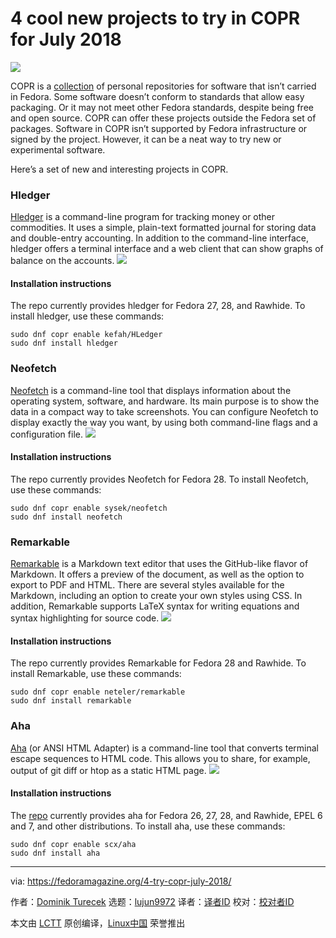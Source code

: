 4 cool new projects to try in COPR for July 2018
======

![](https://fedoramagazine.org/wp-content/uploads/2017/08/4-copr-945x400.jpg)

COPR is a [collection][1] of personal repositories for software that isn’t carried in Fedora. Some software doesn’t conform to standards that allow easy packaging. Or it may not meet other Fedora standards, despite being free and open source. COPR can offer these projects outside the Fedora set of packages. Software in COPR isn’t supported by Fedora infrastructure or signed by the project. However, it can be a neat way to try new or experimental software.

Here’s a set of new and interesting projects in COPR.

### Hledger

[Hledger][2] is a command-line program for tracking money or other commodities. It uses a simple, plain-text formatted journal for storing data and double-entry accounting. In addition to the command-line interface, hledger offers a terminal interface and a web client that can show graphs of balance on the accounts.
![][3]

#### Installation instructions

The repo currently provides hledger for Fedora 27, 28, and Rawhide. To install hledger, use these commands:
```
sudo dnf copr enable kefah/HLedger
sudo dnf install hledger

```

### Neofetch

[Neofetch][4] is a command-line tool that displays information about the operating system, software, and hardware. Its main purpose is to show the data in a compact way to take screenshots. You can configure Neofetch to display exactly the way you want, by using both command-line flags and a configuration file.
![][5]

#### Installation instructions

The repo currently provides Neofetch for Fedora 28. To install Neofetch, use these commands:
```
sudo dnf copr enable sysek/neofetch
sudo dnf install neofetch

```

### Remarkable

[Remarkable][6] is a Markdown text editor that uses the GitHub-like flavor of Markdown. It offers a preview of the document, as well as the option to export to PDF and HTML. There are several styles available for the Markdown, including an option to create your own styles using CSS. In addition, Remarkable supports LaTeX syntax for writing equations and syntax highlighting for source code.
![][7]

#### Installation instructions

The repo currently provides Remarkable for Fedora 28 and Rawhide. To install Remarkable, use these commands:
```
sudo dnf copr enable neteler/remarkable
sudo dnf install remarkable

```

### Aha

[Aha][8] (or ANSI HTML Adapter) is a command-line tool that converts terminal escape sequences to HTML code. This allows you to share, for example, output of git diff or htop as a static HTML page.
![][9]

#### Installation instructions

The [repo][10] currently provides aha for Fedora 26, 27, 28, and Rawhide, EPEL 6 and 7, and other distributions. To install aha, use these commands:
```
sudo dnf copr enable scx/aha
sudo dnf install aha

```


--------------------------------------------------------------------------------

via: https://fedoramagazine.org/4-try-copr-july-2018/

作者：[Dominik Turecek][a]
选题：[lujun9972](https://github.com/lujun9972)
译者：[译者ID](https://github.com/译者ID)
校对：[校对者ID](https://github.com/校对者ID)

本文由 [LCTT](https://github.com/LCTT/TranslateProject) 原创编译，[Linux中国](https://linux.cn/) 荣誉推出

[a]:https://fedoramagazine.org
[1]:https://copr.fedorainfracloud.org/
[2]:http://hledger.org/
[3]:https://fedoramagazine.org/wp-content/uploads/2018/07/hledger.png
[4]:https://github.com/dylanaraps/neofetch
[5]:https://fedoramagazine.org/wp-content/uploads/2018/07/neofetch.png
[6]:https://remarkableapp.github.io/linux.html
[7]:https://fedoramagazine.org/wp-content/uploads/2018/07/remarkable.png
[8]:https://github.com/theZiz/aha
[9]:https://fedoramagazine.org/wp-content/uploads/2018/07/aha.png
[10]:https://copr.fedorainfracloud.org/coprs/scx/aha/
